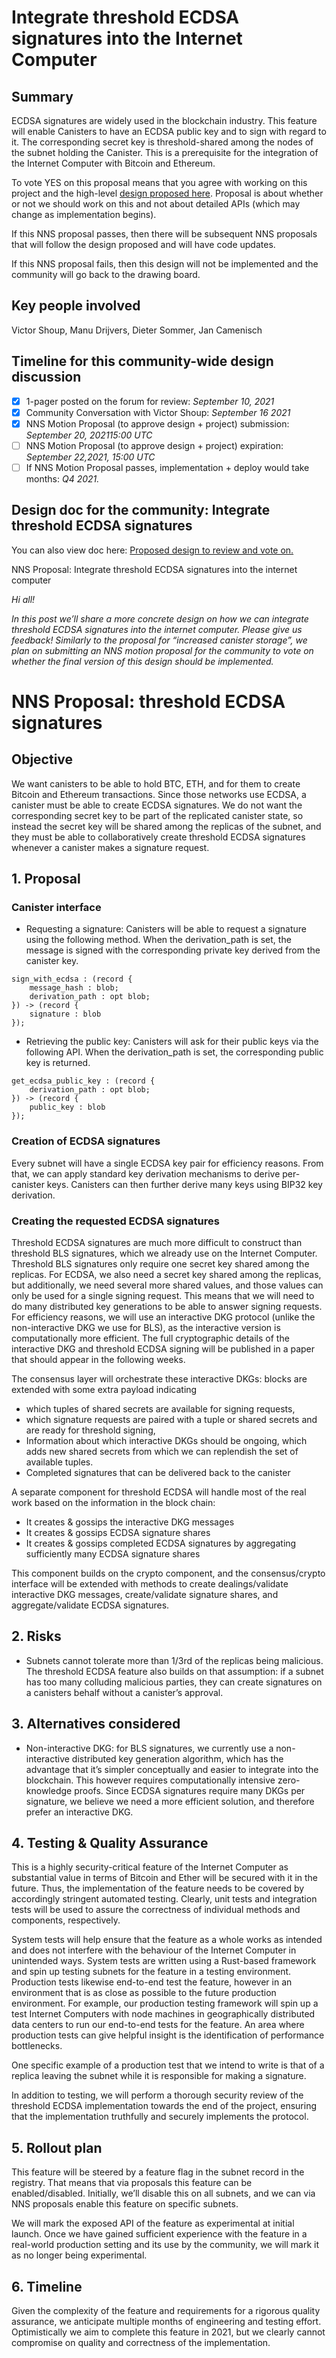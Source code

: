 # **Integrate threshold ECDSA signatures into the Internet Computer**

## **Summary**

ECDSA signatures are widely used in the blockchain industry. This feature will enable Canisters to have an ECDSA public key and to sign with regard to it. The corresponding secret key is threshold-shared among the nodes of the subnet holding the Canister. This is a prerequisite for the integration of the Internet Computer with Bitcoin and Ethereum.

To vote YES on this proposal means that you agree with working on this project and the high-level [design proposed here](https://forum.dfinity.org/t/threshold-ecdsa-signatures/6152/30?u=diegop). Proposal is about whether or not we should work on this and not about detailed APIs (which may change as implementation begins).

If this NNS proposal passes, then there will be subsequent NNS proposals that will follow the design proposed and will have code updates.

If this NNS proposal fails, then this design will not be implemented and the community will go back to the drawing board.

## **Key people involved**
Victor Shoup, Manu Drijvers, Dieter Sommer, Jan Camenisch 


## **Timeline for this community-wide design discussion**

- [x] 1-pager posted on the forum for review: *September 10, 2021*
- [x] Community Conversation with Victor Shoup: *September 16 2021*
- [x] NNS Motion Proposal (to approve design + project) submission:  *September 20, 202115:00 UTC*  
- [ ] NNS Motion Proposal  (to approve design + project) expiration: *September 22,2021, 15:00 UTC* 
- [ ] If NNS Motion Proposal passes, implementation + deploy would take months: *Q4 2021.*

## **Design doc for the community: Integrate threshold ECDSA signatures**

You can also view doc here: [Proposed design to review and vote on.](https://forum.dfinity.org/t/threshold-ecdsa-signatures/6152/30?u=diegop)

NNS Proposal: Integrate threshold ECDSA signatures into the internet computer

*Hi all!*

*In this post we’ll share a more concrete design on how we can integrate threshold ECDSA signatures into the internet computer. Please give us feedback! Similarly to the proposal for “increased canister storage”, we plan on submitting an NNS motion proposal for the community to vote on whether the final version of this design should be implemented.*


# NNS Proposal: threshold ECDSA signatures

## Objective

We want canisters to be able to hold BTC, ETH, and for them to create Bitcoin and Ethereum transactions. Since those networks use ECDSA, a canister must be able to create ECDSA signatures. We do not want the corresponding secret key to be part of the replicated canister state, so instead the secret key will be shared among the replicas of the subnet, and they must be able to collaboratively create threshold ECDSA signatures whenever a canister makes a signature request.

## 1. Proposal

### **Canister interface**

* Requesting a signature: Canisters will be able to request a signature using the following method. When the derivation_path is set, the message is signed with the corresponding private key derived from the canister key.


```
sign_with_ecdsa : (record {
    message_hash : blob;
    derivation_path : opt blob;
}) -> (record {
    signature : blob
});
```

* Retrieving the public key: Canisters will ask for their public keys via the following API. When the derivation_path is set, the corresponding public key is returned.


```
get_ecdsa_public_key : (record {
    derivation_path : opt blob;
}) -> (record {
    public_key : blob
});
```

### **Creation of ECDSA signatures**

Every subnet will have a single ECDSA key pair for efficiency reasons. From that, we can apply standard key derivation mechanisms to derive per-canister keys. Canisters can then further derive many keys using BIP32 key derivation.

### **Creating the requested ECDSA signatures**

Threshold ECDSA signatures are much more difficult to construct than threshold BLS signatures, which we already use on the Internet Computer. Threshold BLS signatures only require one secret key shared among the replicas. For ECDSA, we also need a secret key shared among the replicas, but additionally, we need several more shared values, and those values can only be used for a single signing request. This means that we will need to do many distributed key generations to be able to answer signing requests. For efficiency reasons, we will use an interactive DKG protocol (unlike the non-interactive DKG we use for BLS), as the interactive version is computationally more efficient. The full cryptographic details of the interactive DKG and threshold ECDSA signing will be published in a paper that should appear in the following weeks.

The consensus layer will orchestrate these interactive DKGs: blocks are extended with some extra payload indicating

* which tuples of shared secrets are available for signing requests,
* which signature requests are paired with a tuple or shared secrets and are ready for threshold signing,
* Information about which interactive DKGs should be ongoing, which adds new shared secrets from which we can replendish the set of available tuples.
* Completed signatures that can be delivered back to the canister

A separate component for threshold ECDSA will handle most of the real work based on the information in the block chain:

* It creates & gossips the interactive DKG messages
* It creates & gossips ECDSA signature shares
* It creates & gossips completed ECDSA signatures by aggregating sufficiently many ECDSA signature shares

This component builds on the crypto component, and the consensus/crypto interface will be extended with methods to create dealings/validate interactive DKG messages, create/validate signature shares, and aggregate/validate ECDSA signatures.

## **2. Risks**

* Subnets cannot tolerate more than 1/3rd of the replicas being malicious. The threshold ECDSA feature also builds on that assumption: if a subnet has too many colluding malicious parties, they can create signatures on a canisters behalf without a canister’s approval.

## **3. Alternatives considered**

* Non-interactive DKG: for BLS signatures, we currently use a non-interactive distributed key generation algorithm, which has the advantage that it’s simpler conceptually and easier to integrate into the blockchain. This however requires computationally intensive zero-knowledge proofs. Since ECDSA signatures require many DKGs per signature, we believe we need a more efficient solution, and therefore prefer an interactive DKG.

## **4. Testing & Quality Assurance**

This is a highly security-critical feature of the Internet Computer as substantial value in terms of Bitcoin and Ether will be secured with it in the future. Thus, the implementation of the feature needs to be covered by accordingly stringent automated testing. Clearly, unit tests and integration tests will be used to assure the correctness of individual methods and components, respectively.

System tests will help ensure that the feature as a whole works as intended and does not interfere with the behaviour of the Internet Computer in unintended ways. System tests are written using a Rust-based framework and spin up testing subnets for the feature in a testing environment. Production tests likewise end-to-end test the feature, however in an environment that is as close as possible to the future production environment. For example, our production testing framework will spin up a test Internet Computers with node machines in geographically distributed data centers to run our end-to-end tests for the feature. An area where production tests can give helpful insight is the identification of performance bottlenecks.

One specific example of a production test that we intend to write is that of a replica leaving the subnet while it is responsible for making a signature.

In addition to testing, we will perform a thorough security review of the threshold ECDSA implementation towards the end of the project, ensuring that the implementation truthfully and securely implements the protocol.

## **5. Rollout plan**

This feature will be steered by a feature flag in the subnet record in the registry. That means that via proposals this feature can be enabled/disabled. Initially, we’ll disable this on all subnets, and we can via NNS proposals enable this feature on specific subnets.

We will mark the exposed API of the feature as experimental at initial launch. Once we have gained sufficient experience with the feature in a real-world production setting and its use by the community, we will mark it as no longer being experimental.

## **6. Timeline**

Given the complexity of the feature and requirements for a rigorous quality assurance, we anticipate multiple months of engineering and testing effort. Optimistically we aim to complete this feature in 2021, but we clearly cannot compromise on quality and correctness of the implementation.
